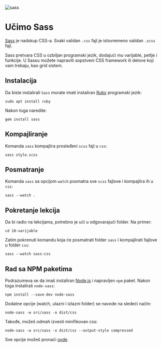 ![sass](https://upload.wikimedia.org/wikipedia/commons/thumb/9/96/Sass_Logo_Color.svg/320px-Sass_Logo_Color.svg.png)

# Učimo Sass

[Sass](http://sass-lang.com/) je nadskup CSS-a. Svaki validan `.css` fajl je istovremeno validan `.scss` fajl.

Sass pretvara CSS u ozbiljan programski jezik, dodajući mu varijable, petlje i funkcije. U Sassu možete napraviti sopstveni CSS framework ili delove koji vam trebaju, kao grid sistem.

## Instalacija

Da biste instalirali `Sass` morate imati instaliran [Ruby](https://www.ruby-lang.org/en/) programski jezik:
```
sudo apt install ruby
```

Nakon toga naredite:

```
gem install sass
```

## Kompajliranje

Komanda `sass` kompajlira prosleđeni `scss` fajl u `css`:
```
sass style.scss
```

## Posmatranje

Komanda `sass` sa opcijom `watch` posmatra sve `scss` fajlove i kompajlira ih u `css`:
```
sass --watch .
```

## Pokretanje lekcija

Da bi radio na lekcijama, potrebno je ući u odgovarajući folder. Na primer:
```
cd 10-varijable
```

Zatim pokrenuti komandu koja će posmatrati folder `sass` i kompajlirati fajlove u folder `css`:
```
sass --watch sass:css
```

## Rad sa NPM paketima

Podrazumeva se da imaš instaliran [Node.js](https://nodejs.org) i napravljen `npm` paket. Nakon toga instaliraš `node-sass`:
```
npm install --save-dev node-sass
```

Dodatne opcije (watch, ulazni i izlazni folder) se navode na sledeći način:
```
node-sass -w src/sass -o dist/css
```

Takođe, možeš odmah izvesti minifikovan css:
```
node-sass -w src/sass -o dist/css --output-style compressed
```

Sve opcije možeš pronaći [ovde](https://github.com/sass/node-sass#command-line-interface).
